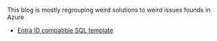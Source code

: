 This blog is mostly regrouping weird solutions to weird issues founds in Azure

- [Entra ID compatible SQL template](entra-id.md)